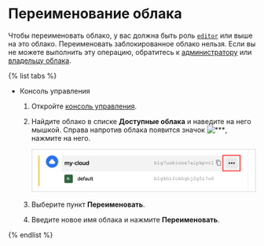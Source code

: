 # Переименование облака

Чтобы переименовать облако, у вас должна быть роль [`editor`](../../../iam/concepts/access-control/roles.md#editor) или выше на это облако. Переименовать заблокированное облако нельзя. Если вы не можете выполнить эту операцию, обратитесь к [администратору](../../../iam/concepts/access-control/roles.md#admin) или [владельцу облака](../../concepts/resources-hierarchy.md#owner).

{% list tabs %}

- Консоль управления

  1. Откройте [консоль управления](https://console.cloud.yandex.ru).
  1. Найдите облако в списке **Доступные облака** и наведите на него мышкой. Справа напротив облака появится значок ![***](../../../_assets/options.svg), нажмите на него.

      ![image](../../../_assets/iam/cloud-actions.png)
  1. Выберите пункт **Переименовать**.
  1. Введите новое имя облака и нажмите **Переименовать**.

{% endlist %}
